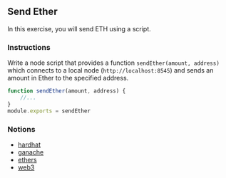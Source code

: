 ## Send Ether

In this exercise, you will send ETH using a script.

### Instructions

Write a node script that provides a function `sendEther(amount, address)` which connects to a local node (`http://localhost:8545`) and sends an amount in Ether to the specified address.

```js
function sendEther(amount, address) {
    //...
}
module.exports = sendEther
```

### Notions

- [hardhat](https://hardhat.org)
- [ganache](https://www.trufflesuite.com/ganache)
- [ethers](https://docs.ethers.io/)
- [web3](https://web3js.readthedocs.io/)
